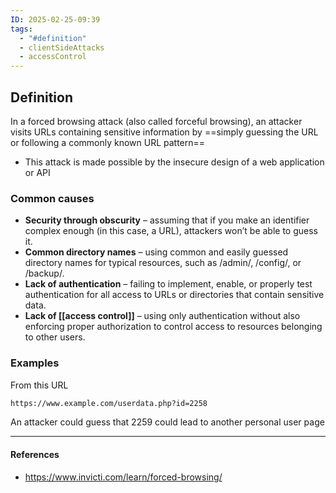 ```yaml
---
ID: 2025-02-25-09:39
tags:
  - "#definition"
  - clientSideAttacks
  - accessControl
---
```

## Definition

In a forced browsing attack (also called forceful browsing), an attacker visits URLs containing sensitive information by ==simply guessing the URL or following a commonly known URL pattern==
- This attack is made possible by the insecure design of a web application or API

### Common causes
- **Security through obscurity** – assuming that if you make an identifier complex enough (in this case, a URL), attackers won’t be able to guess it.
- **Common directory names** – using common and easily guessed directory names for typical resources, such as /admin/, /config/, or /backup/.
- **Lack of authentication** – failing to implement, enable, or properly test authentication for all access to URLs or directories that contain sensitive data.
- **Lack of [[access control]]** – using only authentication without also enforcing proper authorization to control access to resources belonging to other users.

### Examples

From this URL

```txt
https://www.example.com/userdata.php?id=2258
```

An attacker could guess that 2259 could lead to another personal user page 

---
#### References
- https://www.invicti.com/learn/forced-browsing/